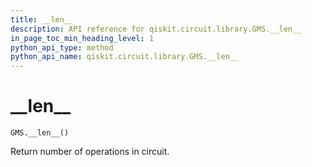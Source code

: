 ```yaml
---
title: __len__
description: API reference for qiskit.circuit.library.GMS.__len__
in_page_toc_min_heading_level: 1
python_api_type: method
python_api_name: qiskit.circuit.library.GMS.__len__
---
```


# \_\_len\_\_

<span id="qiskit.circuit.library.GMS.__len__" />

`GMS.__len__()`

Return number of operations in circuit.

